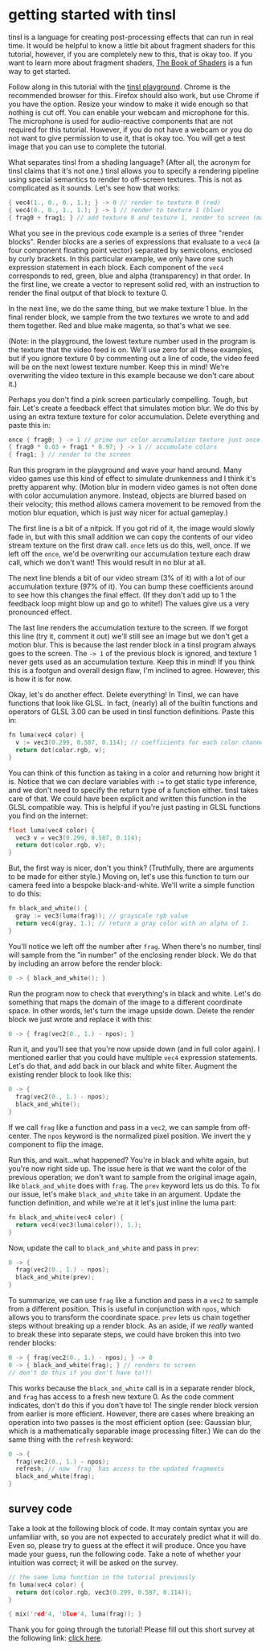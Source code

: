 # getting started with tinsl 

tinsl is a language for creating post-processing effects that can run in real
time. It would be helpful to know a little bit about fragment shaders for this
tutorial, however, if you are completely new to this, that is okay too. If you
want to learn more about fragment shaders, [The Book of
Shaders](https://thebookofshaders.com/) is a fun way to get started.

Follow along in this tutorial with the [tinsl
playground](https://bandaloo.fun/playground). Chrome is the recommended browser
for this. Firefox should also work, but use Chrome if you have the option.
Resize your window to make it wide enough so that nothing is cut off. You can
enable your webcam and microphone for this. The microphone is used for
audio-reactive components that are not required for this tutorial. However, if
you do not have a webcam or you do not want to give permission to use it, that
is okay too. You will get a test image that you can use to complete the
tutorial.

What separates tinsl from a shading language? (After all, the acronym for tinsl
claims that it's not one.) tinsl allows you to specify a rendering pipeline
using special semantics to render to off-screen textures. This is not as
complicated as it sounds. Let's see how that works:

```c
{ vec4(1., 0., 0., 1.); } -> 0 // render to texture 0 (red)
{ vec4(0., 0., 1., 1.); } -> 1 // render to texture 1 (blue)
{ frag0 + frag1; } // add texture 0 and texture 1, render to screen (magenta) 
```

What you see in the previous code example is a series of three "render blocks".
Render blocks are a series of expressions that evaluate to a `vec4` (a four
component floating point vector) separated by semicolons, enclosed by curly
brackets. In this particular example, we only have one such expression statement
in each block. Each component of the `vec4` corresponds to red, green, blue and
alpha (transparency) in that order. In the first line, we create a vector to
represent solid red, with an instruction to render the final output of that
block to texture 0.

In the next line, we do the same thing, but we make texture 1 blue. In the final
render block, we sample from the two textures we wrote to and add them together.
Red and blue make magenta, so that's what we see.

(Note: in the playground, the lowest texture number used in the program is the
texture that the video feed is on. We'll use zero for all these examples, but if
you ignore texture 0 by commenting out a line of code, the video feed will be on
the next lowest texture number. Keep this in mind! We're overwriting the video
texture in this example because we don't care about it.)

Perhaps you don't find a pink screen particularly compelling. Tough, but fair.
Let's create a feedback effect that simulates motion blur. We do this by using
an extra texture texture for color accumulation. Delete everything and paste
this in:

```c
once { frag0; } -> 1 // prime our color accumulation texture just once!
{ frag0 * 0.03 + frag1 * 0.97; } -> 1 // accumulate colors
{ frag1; } // render to the screen
```

Run this program in the playground and wave your hand around. Many video games
use this kind of effect to simulate drunkenness and I think it's pretty apparent
why. (Motion blur in modern video games is not often done with color
accumulation anymore. Instead, objects are blurred based on their velocity; this
method allows camera movement to be removed from the motion blur equation, which
is just way nicer for actual gameplay.)

The first line is a bit of a nitpick. If you got rid of it, the image would
slowly fade in, but with this small addition we can copy the contents of our
video stream texture on the first draw call. `once` lets us do this, well, once.
If we left off the `once`, we'd be overwriting our accumulation texture each
draw call, which we don't want! This would result in no blur at all.

The next line blends a bit of our video stream (3% of it) with a lot of our
accumulation texture (97% of it). You can bump these coefficients around to see
how this changes the final effect. (If they don't add up to 1 the feedback loop
might blow up and go to white!) The values give us a very pronounced effect.

The last line renders the accumulation texture to the screen. If we forgot this
line (try it, comment it out) we'll still see an image but we don't get a motion
blur. This is because the last render block in a tinsl program always goes to
the screen. The `-> 1` of the previous block is ignored, and texture 1 never
gets used as an accumulation texture. Keep this in mind! If you think this is a
footgun and overall design flaw, I'm inclined to agree. However, this is how it
is for now.

Okay, let's do another effect. Delete everything! In Tinsl, we can have
functions that look like GLSL. In fact, (nearly) all of the builtin functions
and operators of GLSL 3.00 can be used in tinsl function definitions. Paste this
in:

```c
fn luma(vec4 color) {
  v := vec3(0.299, 0.587, 0.114); // coefficients for each color channel
  return dot(color.rgb, v);
}
```

You can think of this function as taking in a color and returning how bright it
is. Notice that we can declare variables with `:=` to get static type inference,
and we don't need to specify the return type of a function either. tinsl takes
care of that. We could have been explicit and written this function in the GLSL
compatible way. This is helpful if you're just pasting in GLSL functions you
find on the internet:

```c
float luma(vec4 color) {
  vec3 v = vec3(0.299, 0.587, 0.114);
  return dot(color.rgb, v);
}
```

But, the first way is nicer, don't you think? (Truthfully, there are arguments
to be made for either style.) Moving on, let's use this function to turn our
camera feed into a bespoke black-and-white. We'll write a simple function to do
this:

```c
fn black_and_white() {
  gray := vec3(luma(frag)); // grayscale rgb value
  return vec4(gray, 1.); // return a gray color with an alpha of 1.
}
```

You'll notice we left off the number after `frag`. When there's no number, tinsl
will sample from the "in number" of the enclosing render block. We do that by
including an arrow before the render block:

```c
0 -> { black_and_white(); }
```

Run the program now to check that everything's in black and white. Let's do
something that maps the domain of the image to a different coordinate space. In
other words, let's turn the image upside down. Delete the render block we just
wrote and replace it with this:

```c
0 -> { frag(vec2(0., 1.) - npos); }
```

Run it, and you'll see that you're now upside down (and in full color again). I
mentioned earlier that you could have multiple `vec4` expression statements.
Let's do that, and add back in our black and white filter. Augment the existing
render block to look like this:

```c
0 -> {
  frag(vec2(0., 1.) - npos);
  black_and_white();
}
```

If we call `frag` like a function and pass in a `vec2`, we can sample from
off-center. The `npos` keyword is the normalized pixel position. We invert the y
component to flip the image.

Run this, and wait...what happened? You're in black and white again, but you're
now right side up. The issue here is that we want the color of the previous
operation; we don't want to sample from the original image again, like
`black_and_white` does with `frag`. The `prev` keyword lets us do this. To fix
our issue, let's make `black_and_white` take in an argument. Update the function
definition, and while we're at it let's just inline the luma part: 

```c
fn black_and_white(vec4 color) {
  return vec4(vec3(luma(color)), 1.);
}
```

Now, update the call to `black_and_white` and pass in `prev`:

```c
0 -> {
  frag(vec2(0., 1.) - npos);
  black_and_white(prev);
}
```

To summarize, we can use `frag` like a function and pass in a `vec2` to sample
from a different position. This is useful in conjunction with `npos`, which
allows you to transform the coordinate space. `prev` lets us chain together
steps without breaking up a render block. As an aside, if we _really_ wanted to
break these into separate steps, we could have broken this into two render
blocks:

```c
0 -> { frag(vec2(0., 1.) - npos); } -> 0
0 -> { black_and_white(frag); } // renders to screen
// don't do this if you don't have to!!!
```

This works because the `black_and_white` call is in a separate render block, and
`frag` has access to a fresh new texture 0. As the code comment indicates, don't
do this if you don't have to! The single render block version from earlier is
more efficient. However, there are cases where breaking an operation into two
passes is the most efficient option (see: Gaussian blur, which is a
mathematically separable image processing filter.) We can do the same thing with
the `refresh` keyword:

```c
0 -> {
  frag(vec2(0., 1.) - npos);
  refresh; // now `frag` has access to the updated fragments
  black_and_white(frag);
} 
```

## survey code 

Take a look at the following block of code. It may contain syntax you are
unfamiliar with, so you are not expected to accurately predict what it will do.
Even so, please try to guess at the effect it will produce. Once you have made
your guess, run the following code. Take a note of whether your intuition was
correct; it will be asked on the survey. 

```c
// the same luma function in the tutorial previously 
fn luma(vec4 color) {
  return dot(color.rgb, vec3(0.299, 0.587, 0.114));
}

{ mix('red'4, 'blue'4, luma(frag)); }
```

Thank you for going through the tutorial! Please fill out this short survey at
the following link: [click here](https://forms.gle/uusT8cGXhjZNupC1A).
